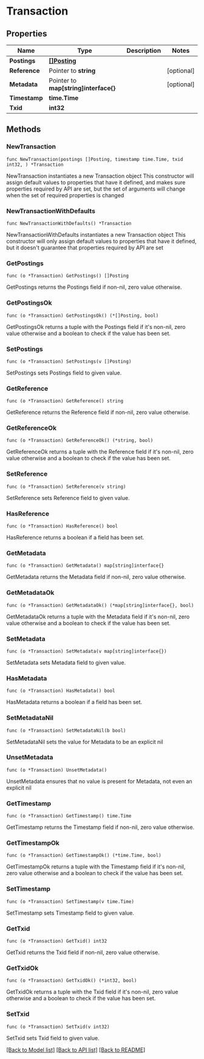# Transaction

## Properties

Name | Type | Description | Notes
------------ | ------------- | ------------- | -------------
**Postings** | [**[]Posting**](Posting.md) |  | 
**Reference** | Pointer to **string** |  | [optional] 
**Metadata** | Pointer to **map[string]interface{}** |  | [optional] 
**Timestamp** | **time.Time** |  | 
**Txid** | **int32** |  | 

## Methods

### NewTransaction

`func NewTransaction(postings []Posting, timestamp time.Time, txid int32, ) *Transaction`

NewTransaction instantiates a new Transaction object
This constructor will assign default values to properties that have it defined,
and makes sure properties required by API are set, but the set of arguments
will change when the set of required properties is changed

### NewTransactionWithDefaults

`func NewTransactionWithDefaults() *Transaction`

NewTransactionWithDefaults instantiates a new Transaction object
This constructor will only assign default values to properties that have it defined,
but it doesn't guarantee that properties required by API are set

### GetPostings

`func (o *Transaction) GetPostings() []Posting`

GetPostings returns the Postings field if non-nil, zero value otherwise.

### GetPostingsOk

`func (o *Transaction) GetPostingsOk() (*[]Posting, bool)`

GetPostingsOk returns a tuple with the Postings field if it's non-nil, zero value otherwise
and a boolean to check if the value has been set.

### SetPostings

`func (o *Transaction) SetPostings(v []Posting)`

SetPostings sets Postings field to given value.


### GetReference

`func (o *Transaction) GetReference() string`

GetReference returns the Reference field if non-nil, zero value otherwise.

### GetReferenceOk

`func (o *Transaction) GetReferenceOk() (*string, bool)`

GetReferenceOk returns a tuple with the Reference field if it's non-nil, zero value otherwise
and a boolean to check if the value has been set.

### SetReference

`func (o *Transaction) SetReference(v string)`

SetReference sets Reference field to given value.

### HasReference

`func (o *Transaction) HasReference() bool`

HasReference returns a boolean if a field has been set.

### GetMetadata

`func (o *Transaction) GetMetadata() map[string]interface{}`

GetMetadata returns the Metadata field if non-nil, zero value otherwise.

### GetMetadataOk

`func (o *Transaction) GetMetadataOk() (*map[string]interface{}, bool)`

GetMetadataOk returns a tuple with the Metadata field if it's non-nil, zero value otherwise
and a boolean to check if the value has been set.

### SetMetadata

`func (o *Transaction) SetMetadata(v map[string]interface{})`

SetMetadata sets Metadata field to given value.

### HasMetadata

`func (o *Transaction) HasMetadata() bool`

HasMetadata returns a boolean if a field has been set.

### SetMetadataNil

`func (o *Transaction) SetMetadataNil(b bool)`

 SetMetadataNil sets the value for Metadata to be an explicit nil

### UnsetMetadata
`func (o *Transaction) UnsetMetadata()`

UnsetMetadata ensures that no value is present for Metadata, not even an explicit nil
### GetTimestamp

`func (o *Transaction) GetTimestamp() time.Time`

GetTimestamp returns the Timestamp field if non-nil, zero value otherwise.

### GetTimestampOk

`func (o *Transaction) GetTimestampOk() (*time.Time, bool)`

GetTimestampOk returns a tuple with the Timestamp field if it's non-nil, zero value otherwise
and a boolean to check if the value has been set.

### SetTimestamp

`func (o *Transaction) SetTimestamp(v time.Time)`

SetTimestamp sets Timestamp field to given value.


### GetTxid

`func (o *Transaction) GetTxid() int32`

GetTxid returns the Txid field if non-nil, zero value otherwise.

### GetTxidOk

`func (o *Transaction) GetTxidOk() (*int32, bool)`

GetTxidOk returns a tuple with the Txid field if it's non-nil, zero value otherwise
and a boolean to check if the value has been set.

### SetTxid

`func (o *Transaction) SetTxid(v int32)`

SetTxid sets Txid field to given value.



[[Back to Model list]](../README.md#documentation-for-models) [[Back to API list]](../README.md#documentation-for-api-endpoints) [[Back to README]](../README.md)



